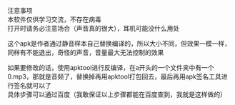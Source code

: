 注意事项    
本软件仅供学习交流，不存在病毒   
打开时请务必注意场合（声音真的很大），耳机可能没什么用处    
   
这个apk是作者通过静音样本自己替换编译的，所以大小不同，但效果一模一样，同样有不能退出，奇怪的声音，音量最大无法控制的效果    
    
如果要修改的话，使用apktool进行反编译，在a开头的一个文件夹中有一个0.mp3，那就是音频了，替换掉再用apktool打包回去，最后再用apk签名工具进行签名就可以了   
具体步骤可以通过百度（我敢保证以上步骤都能在百度查到，我就是这样做的）

